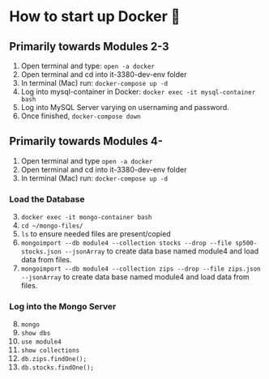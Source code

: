 # How to start up Docker 🐳

## Primarily towards Modules 2-3
1. Open terminal and type: ```open -a docker```
2. Open terminal and cd into it-3380-dev-env folder
3. In terminal (Mac) run: ```docker-compose up -d```
4. Log into mysql-container in Docker: ```docker exec -it mysql-container bash```
5. Log into MySQL Server varying on usernaming and password.
6. Once finished, ```docker-compose down```

## Primarily towards Modules 4-
1. Open terminal and type ```open -a docker```
2. Open terminal and cd into it-3380-dev-env folder
3. In terminal (Mac) run: ```docker-compose up -d```
### Load the Database
3. ```docker exec -it mongo-container bash```
4. ```cd ~/mongo-files/```
5. ```ls``` to ensure needed files are present/copied
6. ```mongoimport --db module4 --collection stocks --drop --file sp500-stocks.json --jsonArray``` to create data base named module4 and load data from files.
7. ```mongoimport --db module4 --collection zips --drop --file zips.json --jsonArray``` to create data base named module4 and load data from files.
### Log into the Mongo Server
8. ```mongo```
9. ```show dbs```
10. ```use module4```
11. ```show collections```
12. ```db.zips.findOne();```
13. ```db.stocks.findOne();```